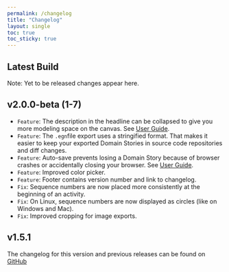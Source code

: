 ```yaml
---
permalink: /changelog
title: "Changelog"
layout: single
toc: true
toc_sticky: true
---
```


## Latest Build

Note: Yet to be released changes appear here.

## v2.0.0-beta (1-7)
- `Feature`: The description in the headline can be collapsed to give you more modeling space on the canvas. See [User Guide](https://egon.io/howto#headline).
- `Feature`: The `.egn`file export uses a stringified format.  That makes it easier to keep your exported Domain Stories in source code repositories and diff changes. 
- `Feature`: Auto-save prevents losing a Domain Story because of browser crashes or accidentally closing your browser. See [User Guide](https://egon.io/howto#auto-save-and-creating-new-domain-stories).
- `Feature`: Improved color picker.
- `Feature`: Footer contains version number and link to changelog.
- `Fix`: Sequence numbers are now placed more consistently at the beginning of an activity.
- `Fix`: On Linux, sequence numbers are now displayed as circles (like on Windows and Mac).
- `Fix`: Improved cropping for image exports.

## v1.5.1
The changelog for this version and previous releases can be found on [GitHub](https://github.com/WPS/egon.io/releases)
